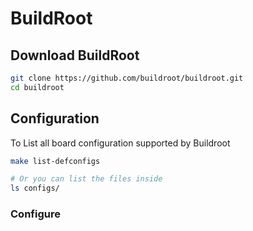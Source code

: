 # BuildRoot

## Download BuildRoot

```bash
git clone https://github.com/buildroot/buildroot.git
cd buildroot
```

## Configuration

To List all board configuration supported by Buildroot 

```bash
make list-defconfigs

# Or you can list the files inside 
ls configs/
```

### Configure 